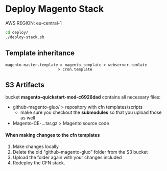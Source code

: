 # Deploy Magento Stack

AWS REGION: eu-central-1

```bash
cd deploy/
./deploy-stack.sh
```

## Template inheritance

```
magento-master.template > magento.template > webserver.temlate
					   > cron.template
```

## S3 Artifacts

bucket **magento-quickstart-mod-c6926dad** contains all necessary files:

- github-magento-gluo/ > repository with cfn templates/scripts
  - make sure you checkout the **submodules** so that you upload those as well
- Magento-CE-...tar.gz > Magento source code

#### When making changes to the cfn templates

1. Make changes locally
2. Delete the old "github-magento-gluo" folder from the S3 bucket
3. Upload the folder again with your changes included
4. Redeploy the CFN stack.


